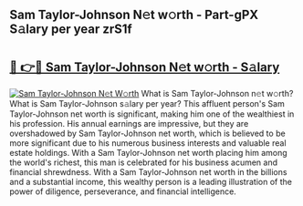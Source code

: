 ## Sam Taylor-Johnson N𝚎t w𝚘rth - Part-gPX S𝚊lary per year zrS1f

# <h2><a href="http://gc543rm.nevu.top/?p=Sam+Taylor-Johnson">🔗 👉🔴 Sam Taylor-Johnson N𝚎t w𝚘rth - S𝚊lary</a></h2>

[![Sam Taylor-Johnson N𝚎t W𝚘rth](https://i.imgur.com/Oavwk0R.jpeg)](http://gc543rm.nevu.top/?p=Sam+Taylor-Johnson)
What is Sam Taylor-Johnson n𝚎t w𝚘rth? What is Sam Taylor-Johnson s𝚊lary per year?
This affluent person's Sam Taylor-Johnson net worth is significant, making him one of the wealthiest in his profession. His annual earnings are impressive, but they are overshadowed by Sam Taylor-Johnson net worth, which is believed to be more significant due to his numerous business interests and valuable real estate holdings. With a Sam Taylor-Johnson net worth placing him among the world's richest, this man is celebrated for his business acumen and financial shrewdness. With a Sam Taylor-Johnson net worth in the billions and a substantial income, this wealthy person is a leading illustration of the power of diligence, perseverance, and financial intelligence.
